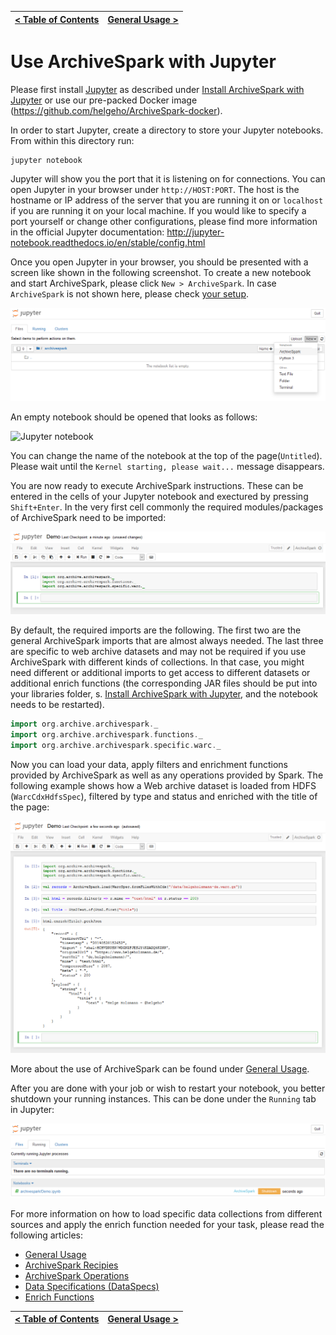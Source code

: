 [< Table of Contents](README.md) | [General Usage >](General_Usage.md)
:---|---:

# Use ArchiveSpark with Jupyter

Please first install [Jupyter](http://jupyter.org) as described under [Install ArchiveSpark with Jupyter](Install_Jupyter.md) or use our pre-packed Docker image (https://github.com/helgeho/ArchiveSpark-docker).

In order to start Jupyter, create a directory to store your Jupyter notebooks.  
From within this directory run:
```
jupyter notebook
```

Jupyter will show you the port that it is listening on for connections. You can open Jupyter in your browser under `http://HOST:PORT`. The host is the hostname or IP address of the server that you are running it on or `localhost` if you are running it on your local machine. If you would like to specify a port yourself or change other configurations, please find more information in the official Jupyter documentation: http://jupyter-notebook.readthedocs.io/en/stable/config.html

Once you open Jupyter in your browser, you should be presented with a screen like shown in the following screenshot. To create a new notebook and start ArchiveSpark, please click `New > ArchiveSpark`. In case `ArchiveSpark` is not shown here, please check [your setup](Install_Jupyter.md).

![Jupyter](screenshots/Jupyter.png)

An empty notebook should be opened that looks as follows:

![Jupyter notebook](screenshots/Jupyter_notebook.png)

You can change the name of the notebook at the top of the page(`Untitled`). Please wait until the `Kernel starting, please wait...` message disappears.

You are now ready to execute ArchiveSpark instructions. These can be entered in the cells of your Jupyter notebook and exectured by pressing `Shift+Enter`. In the very first cell commonly the required modules/packages of ArchiveSpark need to be imported:

![ArchiveSpark imports](screenshots/Jupyter_imports.png)

By default, the required imports are the following. The first two are the general ArchiveSpark imports that are almost always needed. The last three are specific to web archive datasets and may not be required if you use ArchiveSpark with different kinds of collections. In that case, you might need different or additional imports to get access to different datasets or additional enrich functions (the corresponding JAR files should be put into your libraries folder, s. [Install ArchiveSpark with Jupyter](Install_Juyter.md), and the notebook needs to be restarted).
```scala
import org.archive.archivespark._
import org.archive.archivespark.functions._
import org.archive.archivespark.specific.warc._
```

Now you can load your data, apply filters and enrichment functions provided by ArchiveSpark as well as any operations provided by Spark. The following example shows how a Web archive dataset is loaded from HDFS (`WarcCdxHdfsSpec`), filtered by type and status and enriched with the title of the page:

![ArchiveSpark example](screenshots/Jupyter_example.png)

More about the use of ArchiveSpark can be found under [General Usage](General_Usage.md).

After you are done with your job or wish to restart your notebook, you better shutdown your running instances. This can be done under the `Running` tab in Jupyter:

![Shutdown Jupyter notebook](screenshots/Jupyter_shutdown.png)

For more information on how to load specific data collections from different sources and apply the enrich function needed for your task, please read the following articles:

* [General Usage](General_Usage.md)
* [ArchiveSpark Recipies](Recipes.md)
* [ArchiveSpark Operations](Operations.md)
* [Data Specifications (DataSpecs)](DataSpecs.md)
* [Enrich Functions](EnrichFuncs.md)

[< Table of Contents](README.md) | [General Usage >](General_Usage.md)
:---|---: